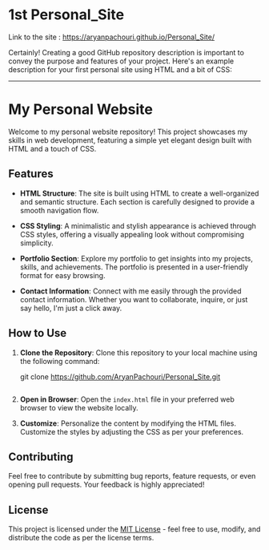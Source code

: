 # 1st Personal_Site

Link to the site : https://aryanpachouri.github.io/Personal_Site/

Certainly! Creating a good GitHub repository description is important to convey the purpose and features of your project. Here's an example description for your first personal site using HTML and a bit of CSS:

---

# My Personal Website

Welcome to my personal website repository! This project showcases my skills in web development, featuring a simple yet elegant design built with HTML and a touch of CSS.

## Features

- **HTML Structure**: The site is built using HTML to create a well-organized and semantic structure. Each section is carefully designed to provide a smooth navigation flow.

- **CSS Styling**: A minimalistic and stylish appearance is achieved through CSS styles, offering a visually appealing look without compromising simplicity.

- **Portfolio Section**: Explore my portfolio to get insights into my projects, skills, and achievements. The portfolio is presented in a user-friendly format for easy browsing.

- **Contact Information**: Connect with me easily through the provided contact information. Whether you want to collaborate, inquire, or just say hello, I'm just a click away.

## How to Use

1. **Clone the Repository**: Clone this repository to your local machine using the following command:
   
   git clone https://github.com/AryanPachouri/Personal_Site.git
   ```

2. **Open in Browser**: Open the `index.html` file in your preferred web browser to view the website locally.

3. **Customize**: Personalize the content by modifying the HTML files. Customize the styles by adjusting the CSS as per your preferences.

## Contributing

Feel free to contribute by submitting bug reports, feature requests, or even opening pull requests. Your feedback is highly appreciated!

## License

This project is licensed under the [MIT License](LICENSE) - feel free to use, modify, and distribute the code as per the license terms.


